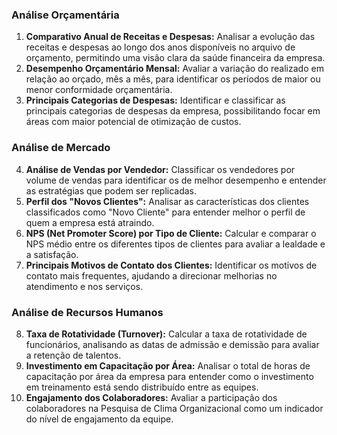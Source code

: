 ### Análise Orçamentária
1.  **Comparativo Anual de Receitas e Despesas:** Analisar a evolução das receitas e despesas ao longo dos anos disponíveis no arquivo de orçamento, permitindo uma visão clara da saúde financeira da empresa.
2.  **Desempenho Orçamentário Mensal:** Avaliar a variação do realizado em relação ao orçado, mês a mês, para identificar os períodos de maior ou menor conformidade orçamentária.
3.  **Principais Categorias de Despesas:** Identificar e classificar as principais categorias de despesas da empresa, possibilitando focar em áreas com maior potencial de otimização de custos.

### Análise de Mercado
4.  **Análise de Vendas por Vendedor:** Classificar os vendedores por volume de vendas para identificar os de melhor desempenho e entender as estratégias que podem ser replicadas.
5.  **Perfil dos "Novos Clientes":** Analisar as características dos clientes classificados como "Novo Cliente" para entender melhor o perfil de quem a empresa está atraindo.
6.  **NPS (Net Promoter Score) por Tipo de Cliente:** Calcular e comparar o NPS médio entre os diferentes tipos de clientes para avaliar a lealdade e a satisfação.
7.  **Principais Motivos de Contato dos Clientes:** Identificar os motivos de contato mais frequentes, ajudando a direcionar melhorias no atendimento e nos serviços.

### Análise de Recursos Humanos
8.  **Taxa de Rotatividade (Turnover):** Calcular a taxa de rotatividade de funcionários, analisando as datas de admissão e demissão para avaliar a retenção de talentos.
9.  **Investimento em Capacitação por Área:** Analisar o total de horas de capacitação por área da empresa para entender como o investimento em treinamento está sendo distribuído entre as equipes.
10. **Engajamento dos Colaboradores:** Avaliar a participação dos colaboradores na Pesquisa de Clima Organizacional como um indicador do nível de engajamento da equipe.
